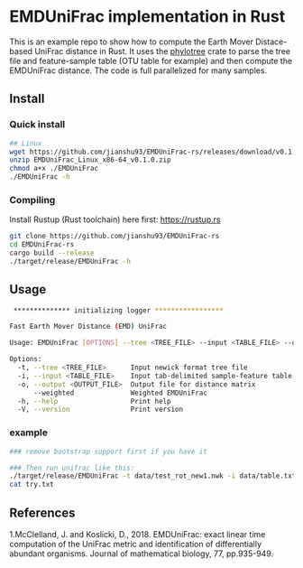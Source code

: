 # EMDUniFrac implementation in Rust

This is an example repo to show how to compute the Earth Mover Distace-based UniFrac distance in Rust. 
It uses the [phylotree](https://github.com/lucblassel/phylotree-rs) crate to parse the tree file and feature-sample table (OTU table for example) and then compute the EMDUniFrac distance. The code is full parallelized for many samples.




## Install
### Quick install
```bash
## Linux
wget https://github.com/jianshu93/EMDUniFrac-rs/releases/download/v0.1.0/EMDUniFrac_Linux_x86-64_v0.1.0.zip
unzip EMDUniFrac_Linux_x86-64_v0.1.0.zip
chmod a+x ./EMDUniFrac
./EMDUniFrac -h
```

### Compiling
Install Rustup (Rust toolchain) here first: https://rustup.rs
```bash
git clone https://github.com/jianshu93/EMDUniFrac-rs
cd EMDUniFrac-rs
cargo build --release
./target/release/EMDUniFrac -h
```

## Usage 
```bash
 ************** initializing logger *****************

Fast Earth Mover Distance (EMD) UniFrac

Usage: EMDUniFrac [OPTIONS] --tree <TREE_FILE> --input <TABLE_FILE> --output <OUTPUT_FILE>

Options:
  -t, --tree <TREE_FILE>      Input newick format tree file
  -i, --input <TABLE_FILE>    Input tab-delimited sample-feature table
  -o, --output <OUTPUT_FILE>  Output file for distance matrix
      --weighted              Weighted EMDUniFrac
  -h, --help                  Print help
  -V, --version               Print version
```

### example
```bash
### remove bootstrap support first if you have it

### Then run unifrac like this:
./target/release/EMDUniFrac -t data/test_rot_new1.nwk -i data/table.txt -o try.txt
cat try.txt
```

## References
1.McClelland, J. and Koslicki, D., 2018. EMDUniFrac: exact linear time computation of the UniFrac metric and identification of differentially abundant organisms. Journal of mathematical biology, 77, pp.935-949.

